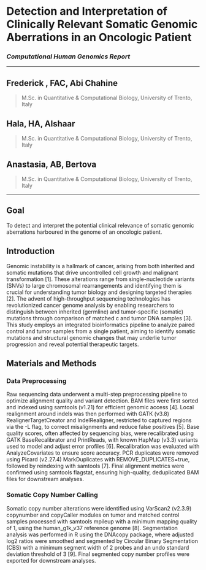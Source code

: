 # Detection and Interpretation of Clinically Relevant Somatic Genomic Aberrations in an Oncologic Patient
### _Computational Human Genomics Report_

---
## Frederick , FAC, Abi Chahine
> M.Sc. in Quantitative & Computational Biology, University of Trento, Italy
## Hala, HA, Alshaar
> M.Sc. in Quantitative & Computational Biology, University of Trento, Italy 
## Anastasia, AB, Bertova
> M.Sc. in Quantitative & Computational Biology, University of Trento, Italy

---  

## Goal  

To detect and interpret the potential clinical relevance of somatic genomic aberrations harboured in
the genome of an oncologic patient.

## Introduction  

Genomic instability is a hallmark of cancer, arising from both inherited and somatic mutations that drive uncontrolled cell growth and malignant transformation [1]. These alterations range from single-nucleotide variants (SNVs) to large chromosomal rearrangements and identifying them is crucial for understanding tumor biology and designing targeted therapies [2]. The advent of high-throughput sequencing technologies has revolutionized cancer genome analysis by enabling researchers to distinguish between inherited (germline) and tumor-specific (somatic) mutations through comparison of matched c and tumor DNA samples [3]. This study employs an integrated bioinformatics pipeline to analyze paired control and tumor samples from a single patient, aiming to identify somatic mutations and structural genomic changes that may underlie tumor progression and reveal potential therapeutic targets.

## Materials and Methods  

### Data Preprocessing  

Raw sequencing data underwent a multi-step preprocessing pipeline to optimize alignment quality and variant detection. BAM files were first sorted and indexed using samtools (v1.21) for efficient genomic access [4]. Local realignment around indels was then performed with GATK (v3.8) RealignerTargetCreator and IndelRealigner, restricted to captured regions via the -L flag, to correct misalignments and reduce false positives [5]. Base quality scores, often affected by sequencing bias, were recalibrated using GATK BaseRecalibrator and PrintReads, with known HapMap (v3.3) variants used to model and adjust error profiles [6]. Recalibration was evaluated with AnalyzeCovariates to ensure score accuracy. PCR duplicates were removed using Picard (v2.27.4) MarkDuplicates with REMOVE_DUPLICATES=true, followed by reindexing with samtools [7]. Final alignment metrics were confirmed using samtools flagstat, ensuring high-quality, deduplicated BAM files for downstream analyses.

### Somatic Copy Number Calling  

Somatic copy number alterations were identified using VarScan2 (v2.3.9) copynumber and copyCaller modules on tumor and matched control samples processed with samtools mpileup with a minimum mapping quality of 1, using the human_g1k_v37 reference genome [8]. Segmentation analysis was performed in R using the DNAcopy package, where adjusted log2 ratios were smoothed and segmented by Circular Binary Segmentation (CBS) with a minimum segment width of 2 probes and an undo standard deviation threshold of 3 [9]. Final segmented copy number profiles were exported for downstream analyses.  

